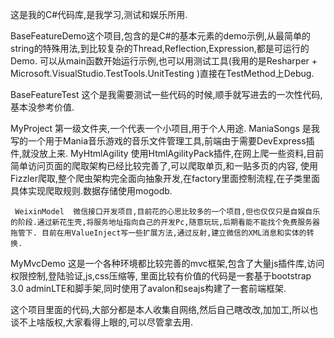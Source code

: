 这是我的C#代码库,是我学习,测试和娱乐所用.
  
  BaseFeatureDemo这个项目,包含的是C#的基本元素的demo示例,从最简单的string的特殊用法,到比较复杂的Thread,Reflection,Expression,都是可运行的Demo. 可以从main函数开始运行示例,也可以用测试工具(我用的是Resharper + Microsoft.VisualStudio.TestTools.UnitTesting )直接在TestMethod上Debug.
  
  BaseFeatureTest 这个是我需要测试一些代码的时候,顺手就写进去的一次性代码,基本没参考价值.
  
  MyProject  第一级文件夹,一个代表一个小项目,用于个人用途.
     ManiaSongs 是我写的一个用于Mania音乐游戏的音乐文件管理工具,前端由于需要DevExpress插件,就没放上来. 
     MyHtmlAgility 使用HtmlAgilityPack插件,在网上爬一些资料,目前简单访问页面的爬取架构已经比较完善了,可以爬取单页,和一贴多页的内容,
     使用Fizzler爬取,整个爬虫架构完全面向抽象开发,在factory里面控制流程,在子类里面具体实现爬取规则.数据存储使用mogodb.
     
     WeixinModel  微信接口开发项目,目前花的心思比较多的一个项目,但也仅仅只是自娱自乐的阶段.通过新花生壳,将服务地址指向自己的开发Pc,随意玩玩,后期看能不能找个免费服务器拖管下. 目前在用ValueInject写一些扩展方法,通过反射,建立微信的XML消息和实体的转换. 
     
     
  MyMvcDemo  这是一个各种环境都比较完善的mvc框架,包含了大量js插件库,访问权限控制,登陆验证,js,css压缩等, 
  里面比较有价值的代码是一套基于bootstrap 3.0 adminLTE和脚手架,同时使用了avalon和seajs构建了一套前端框架.
   

这个项目里面的代码,大部分都是本人收集自网络,然后自己瞎改改,加加工,所以也谈不上啥版权,大家看得上眼的,可以尽管拿去用.